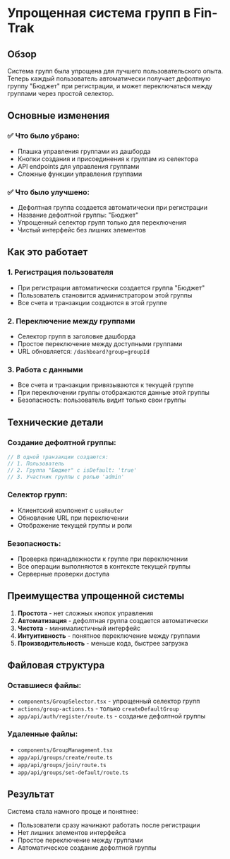 # Упрощенная система групп в Fin-Trak

## Обзор

Система групп была упрощена для лучшего пользовательского опыта. Теперь каждый пользователь автоматически получает дефолтную группу "Бюджет" при регистрации, и может переключаться между группами через простой селектор.

## Основные изменения

### ✅ Что было убрано:
- Плашка управления группами из дашборда
- Кнопки создания и присоединения к группам из селектора
- API endpoints для управления группами
- Сложные функции управления группами

### ✅ Что было улучшено:
- Дефолтная группа создается автоматически при регистрации
- Название дефолтной группы: "Бюджет"
- Упрощенный селектор групп только для переключения
- Чистый интерфейс без лишних элементов

## Как это работает

### 1. Регистрация пользователя
- При регистрации автоматически создается группа "Бюджет"
- Пользователь становится администратором этой группы
- Все счета и транзакции создаются в этой группе

### 2. Переключение между группами
- Селектор групп в заголовке дашборда
- Простое переключение между доступными группами
- URL обновляется: `/dashboard?group=groupId`

### 3. Работа с данными
- Все счета и транзакции привязываются к текущей группе
- При переключении группы отображаются данные этой группы
- Безопасность: пользователь видит только свои группы

## Технические детали

### Создание дефолтной группы:
```typescript
// В одной транзакции создаются:
// 1. Пользователь
// 2. Группа "Бюджет" с isDefault: 'true'
// 3. Участник группы с ролью 'admin'
```

### Селектор групп:
- Клиентский компонент с `useRouter`
- Обновление URL при переключении
- Отображение текущей группы и роли

### Безопасность:
- Проверка принадлежности к группе при переключении
- Все операции выполняются в контексте текущей группы
- Серверные проверки доступа

## Преимущества упрощенной системы

1. **Простота** - нет сложных кнопок управления
2. **Автоматизация** - дефолтная группа создается автоматически
3. **Чистота** - минималистичный интерфейс
4. **Интуитивность** - понятное переключение между группами
5. **Производительность** - меньше кода, быстрее загрузка

## Файловая структура

### Оставшиеся файлы:
- `components/GroupSelector.tsx` - упрощенный селектор групп
- `actions/group-actions.ts` - только `createDefaultGroup`
- `app/api/auth/register/route.ts` - создание дефолтной группы

### Удаленные файлы:
- `components/GroupManagement.tsx`
- `app/api/groups/create/route.ts`
- `app/api/groups/join/route.ts`
- `app/api/groups/set-default/route.ts`

## Результат

Система стала намного проще и понятнее:
- Пользователи сразу начинают работать после регистрации
- Нет лишних элементов интерфейса
- Простое переключение между группами
- Автоматическое создание дефолтной группы
